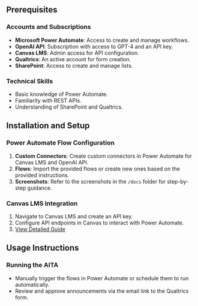 ## Prerequisites

### Accounts and Subscriptions
- **Microsoft Power Automate**: Access to create and manage workflows.
- **OpenAI API**: Subscription with access to GPT-4 and an API key.
- **Canvas LMS**: Admin access for API configuration.
- **Qualtrics**: An active account for form creation.
- **SharePoint**: Access to create and manage lists.

### Technical Skills
- Basic knowledge of Power Automate.
- Familiarity with REST APIs.
- Understanding of SharePoint and Qualtrics.

## Installation and Setup

### Power Automate Flow Configuration
1. **Custom Connectors**: Create custom connectors in Power Automate for Canvas LMS and OpenAI API.
2. **Flows**: Import the provided flows or create new ones based on the provided instructions.
3. **Screenshots**: Refer to the screenshots in the `/docs` folder for step-by-step guidance.

### Canvas LMS Integration
1. Navigate to Canvas LMS and create an API key.
2. Configure API endpoints in Canvas to interact with Power Automate.
3. [View Detailed Guide](https://canvas.instructure.com/doc/api/)

## Usage Instructions

### Running the AITA
- Manually trigger the flows in Power Automate or schedule them to run automatically.
- Review and approve announcements via the email link to the Qualtrics form.
